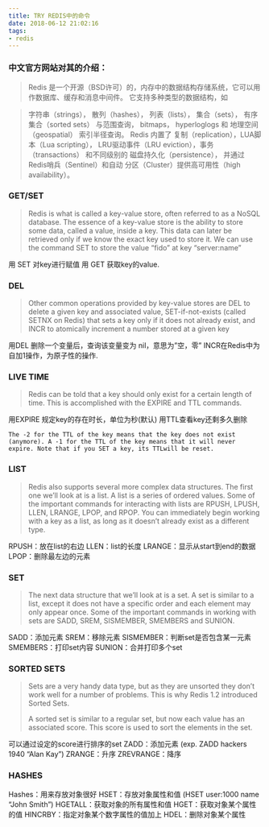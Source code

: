 ```yaml
---
title: TRY REDIS中的命令
date: 2018-06-12 21:02:16
tags:
- redis
---
```


### 中文官方网站对其的介绍：
> Redis 是一个开源（BSD许可）的，内存中的数据结构存储系统，它可以用作数据库、缓存和消息中间件。 它支持多种类型的数据结构，如
<!-- more -->

> 字符串（strings）， 散列（hashes）， 列表（lists）， 集合（sets）， 有序集合（sorted sets）
> 与范围查询， bitmaps， hyperloglogs 和 地理空间（geospatial） 索引半径查询。 Redis 内置了
> 复制（replication），LUA脚本（Lua scripting）， LRU驱动事件（LRU
> eviction），事务（transactions） 和不同级别的 磁盘持久化（persistence）， 并通过
> Redis哨兵（Sentinel）和自动 分区（Cluster）提供高可用性（high availability）。

### GET/SET
> Redis is what is called a key-value store, often referred to as a
> NoSQL database. The essence of a key-value store is the ability to
> store some data, called a value, inside a key. This data can later be
> retrieved only if we know the exact key used to store it. We can use
> the command SET to store the value “fido” at key “server:name”

用 SET 对key进行赋值
用 GET 获取key的value.

 
### DEL

> Other common operations provided by key-value stores are DEL to delete
> a given key and associated value, SET-if-not-exists (called SETNX on
> Redis) that sets a key only if it does not already exist, and INCR to
> atomically increment a number stored at a given key

用DEL 删除一个变量后，查询该变量变为 nil，意思为”空，零”
INCR在Redis中为自加1操作，为原子性的操作.

 
### LIVE TIME
> Redis can be told that a key should only exist for a certain length of
> time. This is accomplished with the EXPIRE and TTL commands.

用EXPIRE 规定key的存在时长，单位为秒(默认)
用TTL查看key还剩多久删除

    The -2 for the TTL of the key means that the key does not exist (anymore). A -1 for the TTL of the key means that it will never expire. Note that if you SET a key, its TTLwill be reset.
 
### LIST
> Redis also supports several more complex data structures. The first
> one we’ll look at is a list. A list is a series of ordered values.
> Some of the important commands for interacting with lists are RPUSH,
> LPUSH, LLEN, LRANGE, LPOP, and RPOP. You can immediately begin working
> with a key as a list, as long as it doesn’t already exist as a
> different type.

RPUSH：放在list的右边
LLEN：list的长度
LRANGE：显示从start到end的数据
LPOP：删除最左边的元素
 
### SET
> The next data structure that we’ll look at is a set. A set is similar
> to a list, except it does not have a specific order and each element
> may only appear once. Some of the important commands in working with
> sets are SADD, SREM, SISMEMBER, SMEMBERS and SUNION.

SADD：添加元素
SREM：移除元素
SISMEMBER：判断set是否包含某一元素
SMEMBERS：打印set内容
SUNION：合并打印多个set
 
### SORTED SETS
> Sets are a very handy data type, but as they are unsorted they don’t
> work well for a number of problems. This is why Redis 1.2 introduced
> Sorted Sets.
> 
> A sorted set is similar to a regular set, but now each value has an
> associated score. This score is used to sort the elements in the set.

可以通过设定的score进行排序的set
ZADD：添加元素  (exp.      ZADD hackers 1940 “Alan Kay”)
ZRANGE：升序
ZREVRANGE：降序

 
### HASHES
Hashes：用来存放对象很好
HSET：存放对象属性和值 (HSET user:1000 name “John Smith”)
HGETALL：获取对象的所有属性和值
HGET：获取对象某个属性的值
HINCRBY：指定对象某个数字属性的值加上
HDEL：删除对象某个属性